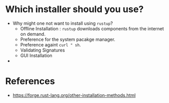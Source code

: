 # Which installer should you use?
* Why might one not want to install using `rustup`?
	* Offline Installation : `rustup` downloads components from the internet on demand.
	* Preference for the system pacakge manager.
	* Preference againt `curl " sh`.
	* Validating Signatures
	* GUI Installation
* 
# References
* https://forge.rust-lang.org/other-installation-methods.html
